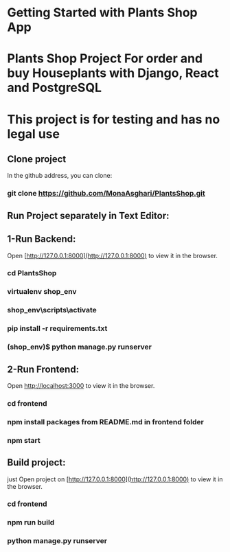 # Getting Started with Plants Shop App

# Plants Shop Project For order and buy Houseplants with Django, React and PostgreSQL
# This project is for testing and has no legal use 

## Clone project

In the github address, you can clone:

###  git clone https://github.com/MonaAsghari/PlantsShop.git

## Run Project separately in Text Editor: 

## 1-Run Backend:
Open [http://127.0.0.1:8000](http://127.0.0.1:8000) to view it in the browser.


### cd PlantsShop
### virtualenv shop_env
### shop_env\scripts\activate
### pip install -r requirements.txt
### (shop_env)$ python manage.py runserver

## 2-Run Frontend:
Open [http://localhost:3000](http://localhost:3000) to view it in the browser.

### cd frontend
### npm install packages from README.md in frontend folder
### npm start


## Build project:
just Open project on [http://127.0.0.1:8000](http://127.0.0.1:8000) to view it in the browser.

### cd frontend
### npm run build
### python manage.py runserver
